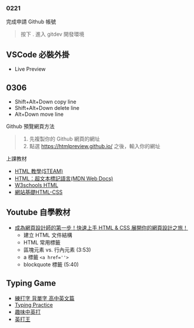 ### 0221

完成申請 Github 帳號
> 按下 . 進入 gitdev 開發環境

VSCode 必裝外掛
---
- Live Preview

0306
---
- Shift+Alt+Down copy line
- Shift+Alt+Down delete line
- Alt+Down move line

Github 預覽網頁方法
> 1. 先複製你的 Github 網頁的網址
> 2. 點選 https://htmlpreview.github.io/ 之後，輸入你的網址

上課教材
- [HTML 教學(STEAM)](https://steam.oxxostudio.tw/category/html/index.html)
- [HTML：超文本標記語言(MDN Web Docs)](https://developer.mozilla.org/zh-TW/docs/Web/HTML)
- [W3schools HTML](https://www.w3schools.com/html/default.asp)
- [網站基礎HTML-CSS](http://web.ncyu.edu.tw/~momo/momoweb/teach-html.htm)

Youtube 自學教材
---
- [成為網頁設計師的第一步！快速上手 HTML & CSS 展開你的網頁設計之旅！](https://www.youtube.com/watch?v=6HHN0G2cwBM)
  - 建立 HTML 文件結構
  - HTML 常用標籤
  - 區塊元素 vs. 行內元素 (3:53)
  - a 標籤 ```<a href=''>```
  -  blockquote 標籤 (5:40)

Typing Game
---
- [練打字 背單字 高中英文篇](https://worldofkeyboards.com/vobsenior)
- [Typing Practice](https://www.keybr.com/)
- [趣味中英打](https://www.ebook123.com.tw/static/ebook123_svr/etype_svr2/type.html?Course=0&Type=0&Practice=0)
- [英打王](https://youtouch100.com/english-type-preview.php)
